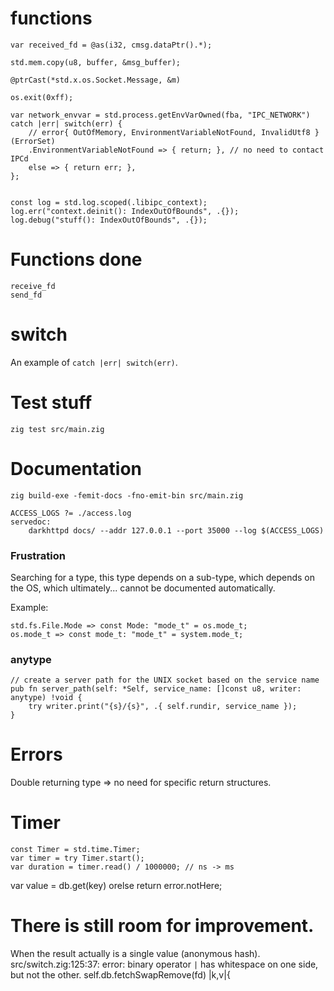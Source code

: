 # functions

	var received_fd = @as(i32, cmsg.dataPtr().*);

	std.mem.copy(u8, buffer, &msg_buffer);

	@ptrCast(*std.x.os.Socket.Message, &m)

	os.exit(0xff);

	var network_envvar = std.process.getEnvVarOwned(fba, "IPC_NETWORK") catch |err| switch(err) {
	    // error{ OutOfMemory, EnvironmentVariableNotFound, InvalidUtf8 } (ErrorSet)
	    .EnvironmentVariableNotFound => { return; }, // no need to contact IPCd
	    else => { return err; },
	};


	const log = std.log.scoped(.libipc_context);
	log.err("context.deinit(): IndexOutOfBounds", .{});
	log.debug("stuff(): IndexOutOfBounds", .{});

# Functions done

	receive_fd
	send_fd

# switch

An example of `catch |err| switch(err)`.

# Test stuff

	zig test src/main.zig

# Documentation

	zig build-exe -femit-docs -fno-emit-bin src/main.zig

	ACCESS_LOGS ?= ./access.log
	servedoc:
		darkhttpd docs/ --addr 127.0.0.1 --port 35000 --log $(ACCESS_LOGS)

### Frustration

Searching for a type, this type depends on a sub-type, which depends on the OS, which ultimately... cannot be documented automatically.

Example:

	std.fs.File.Mode => const Mode: "mode_t" = os.mode_t;
	os.mode_t => const mode_t: "mode_t" = system.mode_t;

### anytype

    // create a server path for the UNIX socket based on the service name
    pub fn server_path(self: *Self, service_name: []const u8, writer: anytype) !void {
        try writer.print("{s}/{s}", .{ self.rundir, service_name });
    }

# Errors

Double returning type => no need for specific return structures.

# Timer

	const Timer = std.time.Timer;
	var timer = try Timer.start();
	var duration = timer.read() / 1000000; // ns -> ms

var value = db.get(key) orelse return error.notHere;

# There is still room for improvement.

When the result actually is a single value (anonymous hash).
	src/switch.zig:125:37: error: binary operator `|` has whitespace on one side, but not the other.
	        self.db.fetchSwapRemove(fd) |k,v|{
